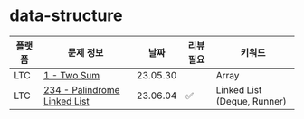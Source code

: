 # data-structure
| 플랫폼 | 문제 정보 | 날짜       | 리뷰 필요 | 키워드   |
|-----|-----|----------|-------|-------|
| LTC | [1 - Two Sum](https://leetcode.com/problems/two-sum/description/) | 23.05.30 |       | Array |
| LTC | [234 - Palindrome Linked List](https://leetcode.com/problems/palindrome-linked-list/) | 23.06.04 | ✅     | Linked List (Deque, Runner) |
